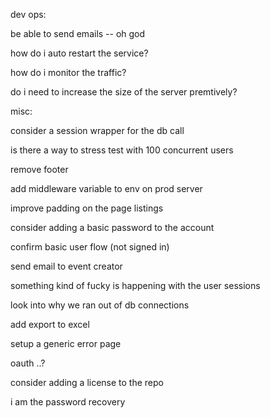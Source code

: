 

dev ops:

be able to send emails -- oh god

how do i auto restart the service?

how do i monitor the traffic?

do i need to increase the size of the server premtively?

misc:

consider a session wrapper for the db call

is there a way to stress test with 100 concurrent users

remove footer

add middleware variable to env on prod server

improve padding on the page listings

consider adding a basic password to the account

confirm basic user flow (not signed in)

send email to event creator

something kind of fucky is happening with the user sessions

look into why we ran out of db connections

add export to excel

setup a generic error page

oauth ..?

consider adding a license to the repo

i am the password recovery

